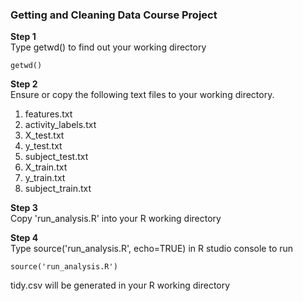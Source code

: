 ###  Getting and Cleaning Data Course Project

**Step 1**  
Type getwd() to find out your working directory

```{r}
getwd()
```
**Step 2**  
Ensure or copy the following text files to your working directory.

1. features.txt
2. activity_labels.txt
3. X_test.txt
4. y_test.txt
5. subject_test.txt
6. X_train.txt
7. y_train.txt
8. subject_train.txt

**Step 3**  
Copy 'run_analysis.R' into your R working directory

**Step 4**  
Type source('run_analysis.R', echo=TRUE) in R studio console to run
```{r}
source('run_analysis.R')
```
tidy.csv will be generated in your R working directory
